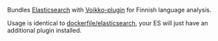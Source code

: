 Bundles [Elasticsearch](http://www.elasticsearch.org/overview/elasticsearch/) with
[Voikko-plugin](https://bitbucket.org/evidentsolutions/elasticsearch-analysis-voikko)
for Finnish language analysis.

Usage is identical to [dockerfile/elasticsearch](https://index.docker.io/u/dockerfile/elasticsearch/),
your ES will just have an additional plugin installed.
